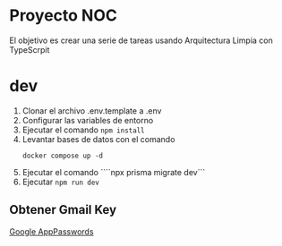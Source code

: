 # Proyecto NOC

El objetivo es crear una serie de tareas usando Arquitectura Limpia con TypeScrpit


# dev
1. Clonar el archivo .env.template a .env
2. Configurar las variables de entorno
3. Ejecutar el comando ```npm install```
4. Levantar bases de datos con el comando
    ```
    docker compose up -d
    ```
5. Ejecutar el comando ````npx prisma migrate dev```
6. Ejecutar ```npm run dev```

## Obtener Gmail Key
[Google AppPasswords](https://myaccount.google.com/u/apppasswords)
